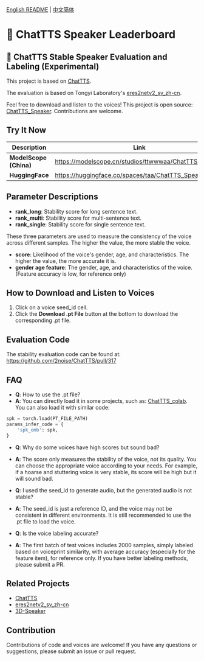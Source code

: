 [English README](README.en.md) | [中文简体](README.md)

# 🥇 ChatTTS Speaker Leaderboard

## 🎤 ChatTTS Stable Speaker Evaluation and Labeling (Experimental)

This project is based on [ChatTTS](https://github.com/2noise/ChatTTS).

The evaluation is based on Tongyi Laboratory's [eres2netv2_sv_zh-cn](https://modelscope.cn/models/iic/speech_eres2netv2_sv_zh-cn_16k-common/summary).

Feel free to download and listen to the voices! This project is open source: [ChatTTS_Speaker](https://github.com/6drf21e/ChatTTS_Speaker). Contributions are welcome.

## Try It Now

| Description       | Link                                                    |
|-------------------|---------------------------------------------------------| 
| **ModelScope (China)** | https://modelscope.cn/studios/ttwwwaa/ChatTTS_Speaker |
| **HuggingFace**   | https://huggingface.co/spaces/taa/ChatTTS_Speaker       |

## Parameter Descriptions

- **rank_long**: Stability score for long sentence text.
- **rank_multi**: Stability score for multi-sentence text.
- **rank_single**: Stability score for single sentence text.

These three parameters are used to measure the consistency of the voice across different samples. The higher the value, the more stable the voice.

- **score**: Likelihood of the voice's gender, age, and characteristics. The higher the value, the more accurate it is.
- **gender age feature**: The gender, age, and characteristics of the voice. (Feature accuracy is low, for reference only)

## How to Download and Listen to Voices

1. Click on a voice seed_id cell.
2. Click the **Download .pt File** button at the bottom to download the corresponding .pt file.

## Evaluation Code

The stability evaluation code can be found at: https://github.com/2noise/ChatTTS/pull/317

## FAQ

- **Q**: How to use the .pt file?
- **A**: You can directly load it in some projects, such as: [ChatTTS_colab](https://github.com/6drf21e/ChatTTS_colab). You can also load it with similar code:

```python
spk = torch.load(PT_FILE_PATH)
params_infer_code = {
    'spk_emb': spk,
}
```

- **Q**: Why do some voices have high scores but sound bad?
- **A**: The score only measures the stability of the voice, not its quality. You can choose the appropriate voice according to your needs. For example, if a hoarse and stuttering voice is very stable, its score will be high but it will sound bad.

- **Q**: I used the seed_id to generate audio, but the generated audio is not stable?
- **A**: The seed_id is just a reference ID, and the voice may not be consistent in different environments. It is still recommended to use the .pt file to load the voice.

- **Q**: Is the voice labeling accurate?
- **A**: The first batch of test voices includes 2000 samples, simply labeled based on voiceprint similarity, with average accuracy (especially for the feature item), for reference only. If you have better labeling methods, please submit a PR.

## Related Projects
- [ChatTTS](https://github.com/2noise/ChatTTS)
- [eres2netv2_sv_zh-cn](https://modelscope.cn/models/iic/speech_eres2netv2_sv_zh-cn_16k-common/summary)
- [3D-Speaker](https://github.com/modelscope/3D-Speaker)

## Contribution

Contributions of code and voices are welcome! If you have any questions or suggestions, please submit an issue or pull request.
